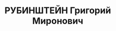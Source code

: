 ---
title: РУБИНШТЕЙН Григорий Миронович
description: "Род. в 1897, Польша, Варшавская губ., Ново-Минский уезд, г. Калушин,\
  \ еврей, обр.: среднее, член/канд. в члены ВКП(б). Проживал: Минск, ул. К. Маркса,\
  \ дом \"Комунбанка\". Парт.работник, ЦК КП(б)Б|зав. ОРПО ЦК \n  Арестован 04.09.1937.\
  \ Обв. по ст. 69, 70, 76 УК БССР - участник а/с террористич.троцкистской организации.\
  \ Приговор: ВК ВС СССР, 24.11.1937 – ВМН с конфискацией имущества. Расстрелян 24.11.1937.\
  \ \n  Реабилитирован ВК ВС СССР 13.06.1956"
---
